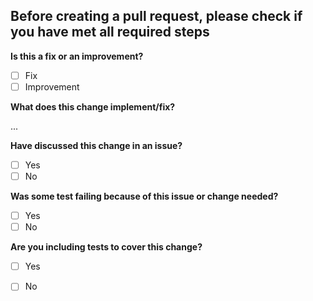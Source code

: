 ## Before creating a pull request, please check if you have met all required steps

**Is this a fix or an improvement?**

- [ ] Fix
- [ ] Improvement

**What does this change implement/fix?**

...


**Have discussed this change in an issue?**

- [ ] Yes
- [ ] No

**Was some test failing because of this issue or change needed?**

- [ ] Yes
- [ ] No

**Are you including tests to cover this change?**

- [ ] Yes
- [ ] No

